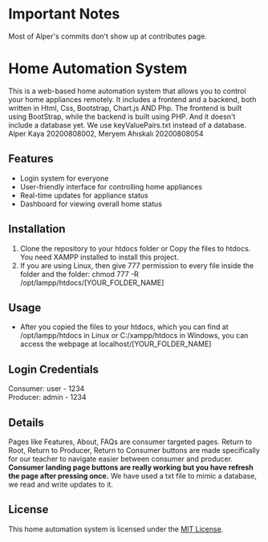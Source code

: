 # Important Notes

Most of Alper's commits don't show up at contributes page.

# Home Automation System

This is a web-based home automation system that allows you to control your home appliances remotely. It includes a frontend and a backend, both written in Html, Css, Bootstrap, Chart.js AND Php. The frontend is built using BootStrap, while the backend is built using PHP. And it doesn't include a database yet. We use keyValuePairs.txt instead of a database. Alper Kaya 20200808002, Meryem Ahıskalı 20200808054<br>

## Features

- Login system for everyone
- User-friendly interface for controlling home appliances
- Real-time updates for appliance status
- Dashboard for viewing overall home status

## Installation

1. Clone the repository to your htdocs folder or Copy the files to htdocs. You need XAMPP installed to install this project.
2. If you are using Linux, then give 777 permission to every file inside the folder and the folder: chmod 777 -R /opt/lampp/htdocs/[YOUR_FOLDER_NAME]

## Usage

- After you copied the files to your htdocs, which you can find at /opt/lampp/htdocs in Linux or C:/xampp/htdocs in Windows, you can access the webpage at localhost/[YOUR_FOLDER_NAME]

## Login Credentials

Consumer: user  - 1234<br>
Producer: admin - 1234<br>

## Details

Pages like Features, About, FAQs are consumer targeted pages.
Return to Root, Return to Producer, Return to Consumer buttons are made specifically for our teacher to navigate easier between consumer and producer.
**Consumer landing page buttons are really working but you have refresh the page after pressing once.**
We have used a txt file to mimic a database, we read and write updates to it.

## License

This home automation system is licensed under the [MIT License](LICENSE).
